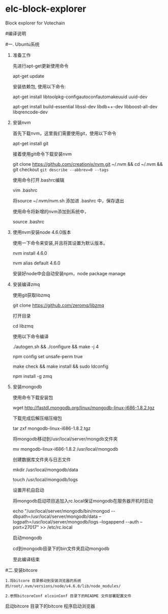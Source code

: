 # elc-block-explorer
Block explorer for Votechain


#编译说明

#一.	Ubuntu系统

1.	准备工作

    先进行apt-get更新使用命令
    
    apt-get update
    
    安装依赖包, 使用以下命令:
    
    apt-get install libtoolpkg-configautoconfautomakeuuid uuid-dev
    
    apt-get install build-essential libssl-dev libdb++-dev libboost-all-dev libqrencode-dev
    

2.	安装nvm

    首先下载nvm，这里我们需要使用git，使用以下命令
    
    apt-get install git
    
    接着使用git命令下载安装nvm
    
    git clone https://github.com/creationix/nvm.git ~/.nvm && cd ~/.nvm && git checkout `git describe --abbrev=0 --tags`
    
    使用命令打开.bashrc编辑
    
    vim .bashrc
    
    将source ~/.nvm/nvm.sh  添加进 .bashrc 中，保存退出
    
    使用命令将新增的nvm添加到系统中，
    
    source  .bashrc
    

3.	使用nvm安装node 4.6.0版本

    使用一下命令来安装,并且将其设置为默认版本。

    nvm install 4.6.0

    nvm alias default 4.6.0
    
    安装好node中会自动安装npm，node package manage
    

4.	安装编译zmq

    使用git获取libzmq
    
    git clone https://github.com/zeromq/libzmq
    
    打开目录
    
    cd libzmq

    使用以下命令编译
    
    ./autogen.sh && ./configure && make -j 4
    
    npm config set unsafe-perm true
    
    make check && make install && sudo ldconfig
    
    npm install -g zmq
    
5.	安装mongodb

    使用命令下载安装包
    
    wget http://fastdl.mongodb.org/linux/mongodb-linux-i686-1.8.2.tgz
    
    下载完成后解压缩压缩包
    
    tar zxf mongodb-linux-i686-1.8.2.tgz
    
    将mongodb移动到/usr/local/server/mongdb文件夹
    
    mv mongodb-linux-i686-1.8.2 /usr/local/mongodb
    
    创建数据库文件夹与日志文件
    
    mkdir /usr/local/mongodb/data
    
    touch /usr/local/mongodb/logs
    
    设置开机自启动
    
    将mongodb启动项目追加入rc.local保证mongodb在服务器开机时启动
    
    echo "/usr/local/server/mongodb/bin/mongod --dbpath=/usr/local/server/mongodb/data –logpath=/usr/local/server/mongodb/logs –logappend  --auth –port=27017" >> /etc/rc.local

    启动mongodb

    cd到mongodb目录下的bin文件夹启动mongodb

    至此编译结束


#二.安装bitcore

    1.将bitcore 目录移动到安装浏览器的系统 的/root/.nvm/versions/node/v4.6.0/lib/node_modules/
    
    2.参照bitcoreConf elcoinConf 目录下的README 文件部署配置文件


启动bitcore 目录下的bitcore 程序启动浏览器

